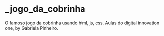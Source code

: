 # _jogo_da_cobrinha
O famoso jogo da cobrinha usando html, js, css. Aulas do digital innovation one, by Gabriela Pinheiro.
